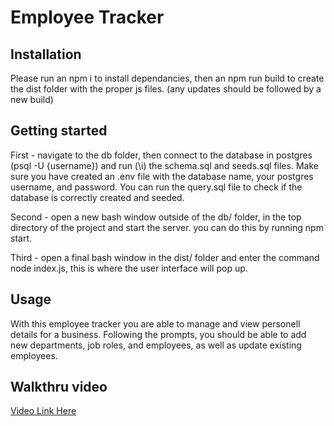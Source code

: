 # Employee Tracker

## Installation

Please run an npm i to install dependancies, then an npm run build to create the dist folder with the proper js files.
(any updates should be followed by a new build)

## Getting started

First - navigate to the db folder, then connect to the database in postgres (psql -U {username}) and run (\i) the schema.sql and seeds.sql files.  Make sure you have created an .env file with the database name, your postgres username, and password. You can run the query.sql file to check if the database is correctly created and seeded.

Second - open a new bash window outside of the db/ folder, in the top directory of the project and start the server.  you can do this by running npm start.  

Third - open a final bash window in the dist/ folder and enter the command node index.js, this is where the user interface will pop up.

## Usage

With this employee tracker you are able to manage and view personell details for a business.  Following the prompts, you should be able to add new departments, job roles, and employees, as well as update existing employees.

## Walkthru video

[Video Link Here](https://drive.google.com/file/d/1j7myStJTiUGj8I0o_dSq-bp4og-YUDfk/view)
